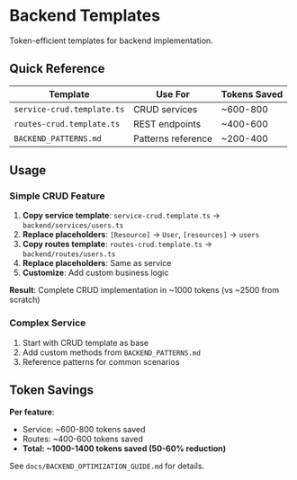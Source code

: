 # Backend Templates

Token-efficient templates for backend implementation.

## Quick Reference

| Template | Use For | Tokens Saved |
|----------|---------|--------------|
| `service-crud.template.ts` | CRUD services | ~600-800 |
| `routes-crud.template.ts` | REST endpoints | ~400-600 |
| `BACKEND_PATTERNS.md` | Patterns reference | ~200-400 |

## Usage

### Simple CRUD Feature

1. **Copy service template**: `service-crud.template.ts` → `backend/services/users.ts`
2. **Replace placeholders**: `[Resource]` → `User`, `[resources]` → `users`
3. **Copy routes template**: `routes-crud.template.ts` → `backend/routes/users.ts`
4. **Replace placeholders**: Same as service
5. **Customize**: Add custom business logic

**Result**: Complete CRUD implementation in ~1000 tokens (vs ~2500 from scratch)

### Complex Service

1. Start with CRUD template as base
2. Add custom methods from `BACKEND_PATTERNS.md`
3. Reference patterns for common scenarios

## Token Savings

**Per feature**:
- Service: ~600-800 tokens saved
- Routes: ~400-600 tokens saved
- **Total: ~1000-1400 tokens saved (50-60% reduction)**

See `docs/BACKEND_OPTIMIZATION_GUIDE.md` for details.
